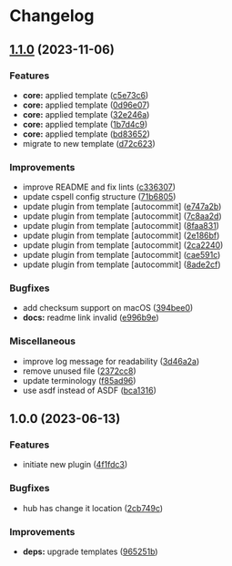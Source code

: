 # Changelog

## [1.1.0](https://github.com/kc-workspace/asdf-hub/compare/v1.0.0...v1.1.0) (2023-11-06)


### Features

* **core:** applied template ([c5e73c6](https://github.com/kc-workspace/asdf-hub/commit/c5e73c69162968eadaea822a82cf34943ef1294f))
* **core:** applied template ([0d96e07](https://github.com/kc-workspace/asdf-hub/commit/0d96e07f2ce339fe2949f8ba9c00d39b6bd0b6e2))
* **core:** applied template ([32e246a](https://github.com/kc-workspace/asdf-hub/commit/32e246a8534369f64b022beac3e7d59524e2ef96))
* **core:** applied template ([1b7d4c9](https://github.com/kc-workspace/asdf-hub/commit/1b7d4c94e397144a56f3c9c3bfa1b705270ee8c7))
* **core:** applied template ([bd83652](https://github.com/kc-workspace/asdf-hub/commit/bd836528c1fb6478b65d1e217e8b2bd36ae1f397))
* migrate to new template ([d72c623](https://github.com/kc-workspace/asdf-hub/commit/d72c6234b07543a7fdf72a2db18430c98c3ef2ad))


### Improvements

* improve README and fix lints ([c336307](https://github.com/kc-workspace/asdf-hub/commit/c336307dda4d3af641aea2ee1a5dc8ab450ffdf0))
* update cspell config structure ([71b6805](https://github.com/kc-workspace/asdf-hub/commit/71b680590fc7899ca03e2e35b265fee5a2431e53))
* update plugin from template [autocommit] ([e747a2b](https://github.com/kc-workspace/asdf-hub/commit/e747a2b908a60bc10a84e4c010bf358dc920be8e))
* update plugin from template [autocommit] ([7c8aa2d](https://github.com/kc-workspace/asdf-hub/commit/7c8aa2decd4004ff1ad8399879145569e0812036))
* update plugin from template [autocommit] ([8faa831](https://github.com/kc-workspace/asdf-hub/commit/8faa83163da08aa11ccb33ded475916e06f18d60))
* update plugin from template [autocommit] ([2e186bf](https://github.com/kc-workspace/asdf-hub/commit/2e186bf245631507fac5840973fb34a96b76d4ce))
* update plugin from template [autocommit] ([2ca2240](https://github.com/kc-workspace/asdf-hub/commit/2ca224000c7a2b1092e7fbf4adaf67c7c6410546))
* update plugin from template [autocommit] ([cae591c](https://github.com/kc-workspace/asdf-hub/commit/cae591c00c77e38d97315123f834528a24de0b90))
* update plugin from template [autocommit] ([8ade2cf](https://github.com/kc-workspace/asdf-hub/commit/8ade2cf998673b51ba5f989a618ce226bd1dec3c))


### Bugfixes

* add checksum support on macOS ([394bee0](https://github.com/kc-workspace/asdf-hub/commit/394bee07ea25f32119dbfcad406d8b6fe5410ee9))
* **docs:** readme link invalid ([e996b9e](https://github.com/kc-workspace/asdf-hub/commit/e996b9ef959f98efb6b6df47006e9b58552147fe))


### Miscellaneous

* improve log message for readability ([3d46a2a](https://github.com/kc-workspace/asdf-hub/commit/3d46a2a100dd87cce4510e036905f128c440837b))
* remove unused file ([2372cc8](https://github.com/kc-workspace/asdf-hub/commit/2372cc8ddd67e9f3682bca9876a38175cfd1cb06))
* update terminology ([f85ad96](https://github.com/kc-workspace/asdf-hub/commit/f85ad96bbdf1a2aae46b2780fe3fbaf81cb60ace))
* use asdf instead of ASDF ([bca1316](https://github.com/kc-workspace/asdf-hub/commit/bca13161ad9cdcfd3c3b77a61189accbbbf88e4e))

## 1.0.0 (2023-06-13)


### Features

* initiate new plugin ([4f1fdc3](https://github.com/kc-workspace/asdf-hub/commit/4f1fdc3e0893e9b2c30aba62ab751c13bfe8d0ba))


### Bugfixes

* hub has change it location ([2cb749c](https://github.com/kc-workspace/asdf-hub/commit/2cb749c594340efa6758c1bc8be59ae1139f8850))


### Improvements

* **deps:** upgrade templates ([965251b](https://github.com/kc-workspace/asdf-hub/commit/965251bcc34161f4b2d84ccfaeaeecc3bc260980))
